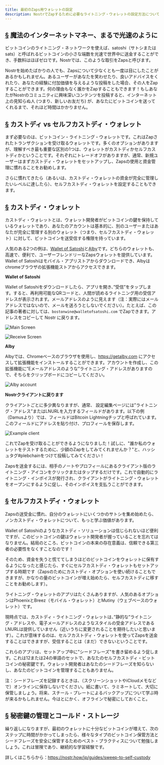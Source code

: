 ```yaml
---
title: 最初のZaps用ウォレットの設定
description: NostrでZapするために必要なライトニング・ウォレットの設定方法についてのガイドです。
---
```


## [§](#magic-internet-money) 魔法のインターネットマネー、まるで光速のように

ビットコインのライトニング・ネットワークを使えば、satoshi（サトシまたは sats）と呼ばれるビットコインの小さな端数を光速で世界中に送金することができ、手数料はほぼゼロです。Nostrでは、このような取引をZapsと呼びます。

Nostrを始めたばかりの人でも、Zapsについて少なくとも一度は目にしたことがあるかもしれません。あるユーザーがあなたを笑わせたり、良いアドバイスをくれたり、あなたの経験に付加価値を与えるような投稿をした場合、その人をZapすることができます。何の理由もなく誰かをZapすることもできます！もしあなたがNostrのコミュニティに興味深いコンテンツを投稿すると、インターネット上の見知らぬ人 (つまり、新しいお友だち) が、あなたにビットコインを送ってくれるまで、それほど時間はかかりません。

## [§](#custodial-vs-self) カストディ vs セルフカストディ・ウォレット

まず必要なのは、ビットコイン・ライトニング・ウォレットです。これはZapされたトランザクションを受け取るウォレットです。多くのオプションがありますが、理解すべき最も重要な区別の1つは、ウォレットがカストディかセルフカストディかということです。それぞれにトレードオフがありますが、通常、新規ユーザーはまずカストディ・ウォレットをセットアップし、Zapsの使用と資金管理に慣れることをお勧めします。

さらに慣れてきたら（あるいは、カストディ・ウォレットの資金が完全に管理したいレベルに達したら）、セルフカストディ・ウォレットを設定することもできます。

## [§](#custodial) カストディ・ウォレット

カストディ・ウォレットとは、ウォレット開発者がビットコインの鍵を保持しているウォレットであり、あなたのアカウントは基本的に、別のユーザーまたはあなたが完全に管理する別のウォレット（つまり、セルフカストディ・ウォレット）に対して、ビットコインを送受信する権限を持っています。

人気のある2つの例は、[Wallet of Satoshi](https://www.walletofsatoshi.com/)と[Alby](https://getalby.com)です。どちらのウォレットも、高速で、便利で、ユーザーフレンドリーなZapsウォレットを提供しています。Wallet of Satoshiはモバイル・アプリストアからダウンロードでき、Albyはchromeブラウザの拡張機能ストアからアクセスできます。

**Wallet of Satoshi**

Wallet of Satoshiをダウンロードしたら、アプリを開き、”受信”をタップします。すると、再利用可能なQRコードと、人間が読めるライトニング用の受信アドレスが表示されます。メールアドレスのように見えます（注：実際にはメールアドレスではないので、メールを送ろうとしないでください）。たとえば、この記事の著者に対しては、`bostonwine@walletofsatoshi.com` でZapできます。アドレスをコピーして Nostr に戻ります。

![Main Screen](https://cdn.nostr.build/i/955e1fd028d64941b80ed0b423a07541a2af8f14919c73e0add93511e3620477.jpg)

![Receive Screen](https://cdn.nostr.build/i/2d4f6ffa7a237cf93fca9aff37eca0011ba473b8f3da013f5fda786c93693b87.jpg)

**Alby**

Albyでは、Chromeベースのブラウザを使用し、https://getalby.com にアクセスして拡張機能をインストールすることができます。アカウントを作成し、この拡張機能に”Eメールアドレスのような”ライトニング・アドレスがありますので、そちらをクリップボードにコピーしてください。

![Alby account](https://cdn.nostr.build/i/fee9ab21c94221a9f9573c41e8e85a97b1ecafd18e22f52cf276d31a67a58664.png)

**Nostrクライアントに戻ります**

クライアントごとに多少異なりますが、通常、 設定編集ページには”ライトニング・アドレス”またはLNURLを入力するフィールドがあります。以下の例（Damusより）では、フィールドはBitcoin Lightningチップと呼ばれています。このフィールドにアドレスを貼り付け、プロフィールを保存します。

![Example client](https://cdn.nostr.build/i/34241da3022d061a8159268f05e0cb3c8aa53934a55c5cc8c76effbfc7b625cc.jpg)

これでZapを受け取ることができるようになりました！試しに、"誰か私のウォレットをテストするために、少額のZapをしてみてくれませんか？"と、ハッシュタグ#plebchainをつけて投稿してみてください！

Zapsを送金するには、相手のノートやプロフィールにあるクライアント版のライトニング・アイコンをクリックまたはタップするだけです。これで自動的にライトニング・インボイスが発行され、クライアントがライトニング・ウォレットをオープンにするように促し、そのインボイスを支払うことができます。

## [§](#self-custody) セルフカストディ・ウォレット

Zapsの送受金に慣れ、自分のウォレットにいくつかのサトシを集め始めたら、ノンカストディ・ウォレットについて、もっと学ぶ価値があります。

Wallet of Satoshiのようなカストディ・ソリューションは信じられないほど便利ですが、このビットコインの鍵はウォレット開発者が握っていることを忘れてはなりません。結局のところ、ビットコインの本来の存在意義は、信頼できる第三者の必要性をなくすことなのです！

そのため、資金を失うと慌ててしまうほどのビットコインをウォレットに保有するようになったと感じたら、すぐにセルフカストディ・ウォレットもセットアップする時期です（Zapsのためにカストディ・オプションを使い続けることもできますが、かなりの量のビットコインが増え始めたら、セルフカストディに移すことをお勧めします）。

ライトニング・ウォレットのアプリはたくさんありますが、人気のあるオプションはPhoenixとBreez（モバイル・ウォレット）とMutiny（ウェブベースのウォレット）です。

現時点では、カストディ・ライトニング・ウォレットは、”静的な”ライトニング・アドレスや、電子メールアドレスのようなスタイルの受金アドレスであるLNURLは提供していません（近いうちに変更されることを期待したいと思います）。これが意味するのは、セルフカストディ・ウォレットを使ってZapsを送金することはできますが、受信することは（まだ）できないということです。

これらのアプリは、セットアップ中に"シードフレーズ"を書き留めるよう促します。これは12または24の単語のセットで、あなたのセルフカストディ・ビットコインの秘密鍵です。ウォレット開発者はあなたのシードフレーズを知らないし、あなたのビットコインを管理することもありません。

注：シードフレーズを記録するときは、（スクリーンショットやiCloudメモなどで）オンラインに保存しないでください。紙に書いて、ラミネートして、大切に保管しましょう。将来、スチール・プレートによるバックアップについて学ぶ時が来るかもしれません。今はとにかく、オフラインで秘密にしておくこと。


## [§](#private-key-management) 秘密鍵の管理とコールド・ストレージ

繰り返しになりますが、最初のウォレットに十分なビットコインが増えて、次のステップに時間がかかってしまったら、様々なタイプのビットコイン保管方法とシードフレーズを安全に保管するためのベスト・プラクティスについて勉強しましょう。これは冒険であり、継続的な学習経験です。


詳しくはこちらから：https://nostr.how/jp/guides/sweep-to-self-custody
